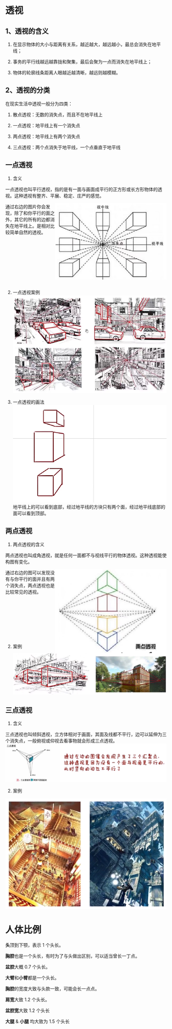 # 透视

## 1、透视的含义

1. 在显示物体的大小与距离有关系，越近越大，越远越小，最总会消失在地平线；

2. 事务的平行线越远越靠拢和聚集，最后会聚为一点而消失在地平线上；

3. 物体的轮廓线条距离人眼越近越清晰，越远则越模糊。

## 2、透视的分类

在现实生活中透视一般分为四类：

1. 散点透视：无数的消失点，而且不在地平线上

2. 一点透视：地平线上有一个消失点

3. 两点透视：地平线上有两个消失点

4. 三点透视：两个点消失于地平线，一个点垂直于地平线

## 一点透视

1. 含义

一点透视也叫平行透视，指的是有一面与画面成平行的正方形或长方形物体的透视。这种透视有整齐、平展、稳定、庄严的感觉。

<img align="right" width="350" src="./Assets/img/digital_painting/projection.png">
通过右边的图片你会发现，除了和你平行的面之外，其它的所有的边都消失在地平线上。是相对比较简单自然的透视。

<br/>
<br/>
<br/>
<br/>
<br/>
<br/>
<br/>
<br/>
<br/>
<br/>

2. 一点透视案例
![](./Assets/img/digital_painting/1D_projection.png)

3. 一点透视的画法
![](./Assets/img/digital_painting/1D_projection01.png)
地平线上的可以看到底部，经过地平线的方块只有两个面，经过地平线底部的面可以看到顶部。

## 两点透视
1. 两点透视的含义

两点透视也叫成角透视，就是任何一面都不与视线平行的物体透视。这种透视能使构图有变化。

<img align="right" width="350" src="./Assets/img/digital_painting/2Point_projection.png">
通过右边的图可以发现没有与你平行的面并且有两个消失点，两点透视也是比较常见的透视。

<br/>
<br/>
<br/>
<br/>
<br/>
<br/>
<br/>
<br/>
<br/>

2. 案例
![](./Assets/img/digital_painting/2Pont_projection.png)

## 三点透视
1. 含义

三点透视也叫倾斜透视，立方体相对于画面，其面及线都不平行，边可以延伸为三个消失点，一般俯视或仰视去看事物就会形成三点透视。
![](./Assets/img/digital_painting/3Point_perspective.png)

2. 案例

![](./Assets/img/digital_painting/3Point_Perspective01.png)

# 人体比例

**头**顶到下颚，表示 1 个头长。

**胸腔**也是一个头长，有时为了与头做出区别，可以适当曾长一丁点。

**盆腔**大概 0.7 个头长。

**大臂**和**小臂**都是一个头长。

**胸腔**的宽度大致与头款一致，可能会长一点点。

**肩宽**大致 1.2 个头长。

**盆腔宽**大致 1.2 个头长

**大腿** & **小腿** 均大致为 1.5 个头长